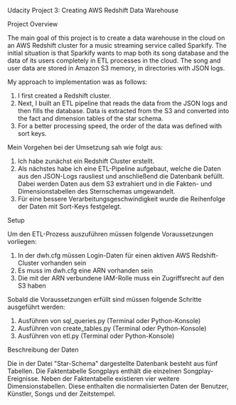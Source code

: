 Udacity Project 3: Creating AWS Redshift Data Warehouse

Project Overview


The main goal of this project is to create a data warehouse in the cloud on an AWS Redshift cluster for a music streaming service called Sparkify. The initial situation is that Sparkify wants to map both its song database and the data of its users completely in ETL processes in the cloud. The song and user data are stored in Amazon S3 memory, in directories with JSON logs.


My approach to implementation was as follows:
1. I first created a Redshift cluster.
2. Next, I built an ETL pipeline that reads the data from the JSON logs and then fills the database. Data is extracted from the S3 and converted into the fact and dimension tables of the star schema.   
3. For a better processing speed, the order of the data was defined with sort keys.



Mein Vorgehen bei der Umsetzung sah wie folgt aus:
1. Ich habe zunächst ein Redshift Cluster erstellt.
2. Als nächstes habe ich eine ETL-Pipeline aufgebaut, welche die Daten aus den JSON-Logs rausliest und anschließend die Datenbank befüllt. Dabei werden Daten aus dem S3 extrahiert und in die Fakten- und Dimensionstabellen des Sternschemas umgewandelt.   
3. Für eine bessere Verarbeitungsgeschwindigkeit wurde die Reihenfolge der Daten mit Sort-Keys festgelegt.


Setup

Um den ETL-Prozess auszuführen müssen folgende Voraussetzungen vorliegen:
1. In der dwh.cfg müssen Login-Daten für einen aktiven AWS Redshift-Cluster vorhanden sein
2. Es muss im dwh.cfg eine ARN vorhanden sein
3. Die mit der ARN verbundene IAM-Rolle muss ein Zugriffsrecht auf den S3 haben

Sobald die Voraussetzungen erfüllt sind müssen folgende Schritte ausgeführt werden:
1. Ausführen von sql_queries.py (Terminal oder Python-Konsole)
2. Ausführen von create_tables.py (Terminal oder Python-Konsole)
3. Ausführen von etl.py (Terminal oder Python-Konsole)



Beschreibung der Daten

Die in der Datei "Star-Schema" dargestellte Datenbank besteht aus fünf Tabellen. Die Faktentabelle Songplays enthält die einzelnen Songplay-Ereignisse. Neben der Faktentabelle existieren vier weitere Dimensionstabellen. Diese enthalten die normalisierten Daten der Benutzer, Künstler, Songs und der Zeitstempel.
